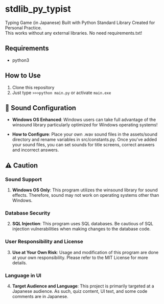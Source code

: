 # stdlib_py_typist
Typing Game (in Japanese) Built with Python Standard Library Created for Personal Practice.  
This works without any external libraries. No need requirements.txt!  

## Requirements
- python3

## How to Use
1. Clone this repository
2. Just type `>>>python main.py` or activate `main.exe`

## 🎵 Sound Configuration

- **Windows OS Enhanced**: Windows users can take full advantage of the winsound library particularly optimized for Windows operating systems!

- **How to Configure**: Place your own .wav sound files in the assets/sound directory and rename variables in src/constants.py. Once you've added your sound files, you can set sounds for title screens, correct answers and incorrect answers.

## ⚠️ Caution

### Sound Support

1. **Windows OS Only**: This program utilizes the winsound library for sound effects. Therefore, sound may not work on operating systems other than Windows.

### Database Security

2. **SQL Injection**: This program uses SQL databases. Be cautious of SQL injection vulnerabilities when making changes to the database code.

### User Responsibility and License

3. **Use at Your Own Risk**: Usage and modification of this program are done at your own responsibility. Please refer to the MIT License for more details.

### Language in UI

4. **Target Audience and Language**: This project is primarily targeted at a Japanese audience. As such, quiz content, UI text, and some code comments are in Japanese.

